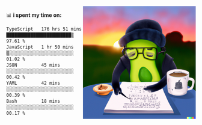   <a href="https://labs.openai.com/s/SDpMzMDOjceb9FnPC9VOoBlW">
    <img align="right" alt="png" src="https://raw.githubusercontent.com/raghavan/raghavan/main/dalle_avocado.png" width="300" />
  </a>

📊 **i spent my time on:**
<!--START_SECTION:waka-->

```text
TypeScript   176 hrs 51 mins ████████████████████████▒   97.61 %
JavaScript   1 hr 50 mins    ▒░░░░░░░░░░░░░░░░░░░░░░░░   01.02 %
JSON         45 mins         ░░░░░░░░░░░░░░░░░░░░░░░░░   00.42 %
YAML         42 mins         ░░░░░░░░░░░░░░░░░░░░░░░░░   00.39 %
Bash         18 mins         ░░░░░░░░░░░░░░░░░░░░░░░░░   00.17 %
```

<!--END_SECTION:waka-->

